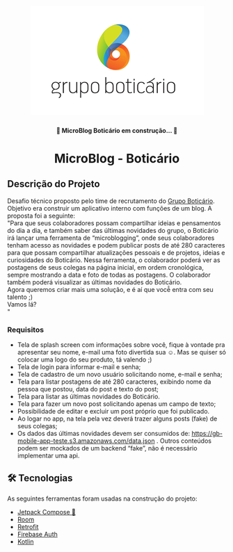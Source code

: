 <h1 align="center">
    <img alt="MicloBlog Boticário" title="#MicroBlogBoticario" src="./assets/banner.png" />
</h1>

<h4 align="center">
	🚧 MicroBlog Boticário em construção... 🚧
</h4>

<h1 align="center">MicroBlog - Boticário</h1>

## Descrição do Projeto
<p align="left">
                Desafio técnico proposto pelo time de recrutamento do <a href="https://www.grupoboticario.com.br/pt/Paginas/Inicial.aspx">Grupo Boticário</a>. Objetivo era construir um aplicativo interno com funções de um blog. A proposta foi a seguinte: </br>
                "Para que seus colaboradores possam compartilhar ideias e pensamentos do dia a dia, e também saber das últimas novidades do grupo, o Boticário irá lançar uma ferramenta de “microblogging”, onde seus colaboradores tenham acesso as novidades  e podem publicar posts de até 280 caracteres para que possam compartilhar atualizações pessoais e de projetos, ideias e curiosidades do Boticário.
Nessa ferramenta, o colaborador poderá ver as postagens de seus colegas na página inicial, em ordem cronológica, sempre mostrando a data e foto de todas as postagens. O colaborador também poderá visualizar as últimas novidades do Boticário.</br>
Agora queremos criar mais uma solução, e é aí que você̂ entra com seu talento ;)</br>
Vamos lá?</br>
"
</p>

### Requisitos 

- Tela de splash screen com informações sobre você, fique à vontade pra apresentar seu nome, e-mail uma foto divertida sua ☺. Mas se quiser só colocar uma logo do seu produto, tá valendo ;)
- Tela de login para informar e-mail e senha;
- Tela de cadastro de um novo usuário solicitando nome, e-mail e senha;
- Tela para listar postagens de até 280 caracteres, exibindo nome da pessoa que postou, data do post e texto do post;
-  Tela para listar as últimas novidades do Boticário. 
- Tela para fazer um novo post solicitando apenas um campo de texto;
- Possibilidade de editar e excluir um post próprio que foi publicado.
- Ao logar no app, na tela pela vez deverá trazer alguns posts (fake) de seus colegas;
- Os dados das últimas novidades devem ser consumidos de:  https://gb-mobile-app-teste.s3.amazonaws.com/data.json . Outros conteúdos podem ser mockados de um backend “fake”, não é necessário implementar uma api.


## 🛠 Tecnologias

As seguintes ferramentas foram usadas na construção do projeto:

- [Jetpack Compose 🚀](https://developer.android.com/jetpack/compose?gclid=CjwKCAjwmqKJBhAWEiwAMvGt6MF1iba-lSoaj_WuGEyO_1bKNjHbC-_bXir_x2_DTl_AH0R8i0FxUxoC-wwQAvD_BwE&gclsrc=aw.ds)
- [Room](https://developer.android.com/jetpack/androidx/releases/room?gclid=CjwKCAjwmqKJBhAWEiwAMvGt6NBRXuRXwyY0-BRTao4vTsurfecg3YOHLhWXCGuIvJQ9lNvI8ra7ABoCQaIQAvD_BwE&gclsrc=aw.ds)
- [Retrofit](https://square.github.io/retrofit/)
- [Firebase Auth](https://firebase.google.com/docs/auth)
- [Kotlin](https://kotlinlang.org/)